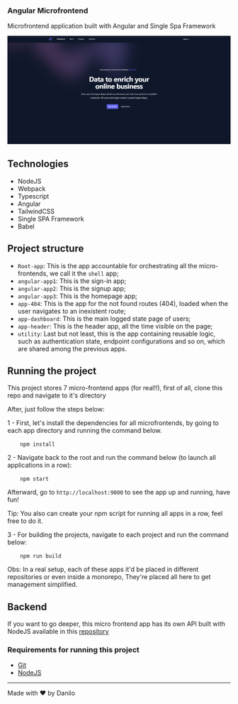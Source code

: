 ### Angular Microfrontend

Microfrontend application built with Angular and Single Spa Framework

![App Image](appImg.png)

## Technologies

- NodeJS
- Webpack
- Typescript
- Angular
- TailwindCSS
- Single SPA Framework
- Babel


## Project structure

- `Root-app`: This is the app accountable for orchestrating all the micro-frontends, we call it the `shell` app;
- `angular-app1`: This is the sign-in app;
- `angular-app2`: This is the signup app;
- `angular-app3`: This is the homepage app;
- `app-404`: This is the app for the not found routes (404), loaded when the user navigates to an inexistent route;
- `app-dashboard`: This is the main logged state page of users;
- `app-header`: This is the header app, all the time visible on the page;
- `utility`: Last but not least, this is the app containing reusable logic, such as authentication state, endpoint configurations and so on, which are shared among the previous apps.


## Running the project

This project stores 7 micro-frontend apps (for real!!), first of all, clone this repo and navigate to it's directory 

After, just follow the steps below:

1 - First, let's install the dependencies for all microfrontends, by going to each app directory and running the command below.

```console
    npm install
```
2 - Navigate back to the root and run the command below (to launch all applications in a row):

```console
    npm start
```

Afterward, go to `http://localhost:9000` to see the app up and running, have fun!

Tip: You also can create your npm script for running all apps in a row, feel free to do it.

3 - For building the projects, navigate to each project and run the command below:

```console
    npm run build
```

Obs: In a real setup, each of these apps it'd be placed in different repositories or even inside a monorepo, They're placed all here to get management simplified.

## Backend

If you want to go deeper, this micro frontend app has its own API built with NodeJS available in this [repository](https://github.com/danilolmc/clean-arch-api)

### Requirements for running this project

- [Git](https://git-scm.com/)
- [NodeJS](https://nodejs.org/)

<hr>

Made with ❤️ by Danilo
